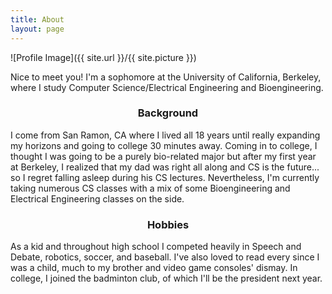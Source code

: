```yaml
---
title: About
layout: page
---
```

![Profile Image]({{ site.url }}/{{ site.picture }})

Nice to meet you! I'm a sophomore at the University of California, Berkeley, where I study Computer Science/Electrical Engineering and Bioengineering.

### <center>Background</center>
I come from San Ramon, CA where I lived all 18 years until really expanding my horizons and going to college 30 minutes away. Coming in to college, I thought I was going to be a purely bio-related major but after my first year at Berkeley, I realized that my dad was right all along and CS is the future... so I regret falling asleep during his CS lectures. Nevertheless, I'm currently taking numerous CS classes with a mix of some Bioengineering and Electrical Engineering classes on the side.

### <center>Hobbies</center>
As a kid and throughout high school I competed heavily in Speech and Debate, robotics, soccer, and baseball. I've also loved to read every since I was a child, much to my brother and video game consoles' dismay. In college, I joined the badminton club, of which I'll be the president next year.
